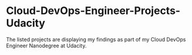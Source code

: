 # Cloud-DevOps-Engineer-Projects-Udacity
The listed projects are displaying my findings as part of my Cloud DevOps Engineer Nanodegree at Udacity.
